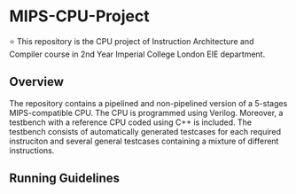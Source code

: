 # MIPS-CPU-Project
:star: This repository is the CPU project of Instruction Architecture and Compiler course in 2nd Year Imperial College London EIE department.

## Overview
The repository contains a pipelined and non-pipelined version of a 5-stages MIPS-compatible CPU. The CPU is programmed using Verilog. Moreover, a testbench with a reference CPU coded using C++ is included. The testbench consists of automatically generated testcases for each required instruciton and several general testcases containing a mixture of different instructions.

## Running Guidelines
